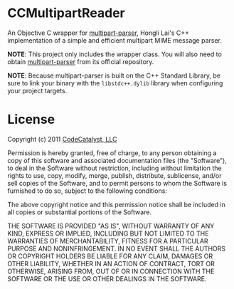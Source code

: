 # CCMultipartReader

An Objective C wrapper for [multipart-parser](https://github.com/FooBarWidget/multipart-parser), Hongli Lai's C++ implementation of a simple and efficient multipart MIME message parser.

**NOTE**: This project only includes the wrapper class. You will also need to obtain [multipart-parser](https://github.com/FooBarWidget/multipart-parser) from its official repository.

**NOTE**: Because multipart-parser is built on the C++ Standard Library, be sure to link your binary with the `libstdc++.dylib` library when configuring your project targets.

# License

Copyright (c) 2011 [CodeCatalyst, LLC](http://www.codecatalyst.com/)

Permission is hereby granted, free of charge, to any person obtaining a copy of this software and associated documentation files (the "Software"), to deal in the Software without restriction, including without limitation the rights to use, copy, modify, merge, publish, distribute, sublicense, and/or sell copies of the Software, and to permit persons to whom the Software is furnished to do so, subject to the following conditions:

The above copyright notice and this permission notice shall be included in all copies or substantial portions of the Software.

THE SOFTWARE IS PROVIDED "AS IS", WITHOUT WARRANTY OF ANY KIND, EXPRESS OR IMPLIED, INCLUDING BUT NOT LIMITED TO THE WARRANTIES OF MERCHANTABILITY, FITNESS FOR A PARTICULAR PURPOSE AND NONINFRINGEMENT. IN NO EVENT SHALL THE AUTHORS OR COPYRIGHT HOLDERS BE LIABLE FOR ANY CLAIM, DAMAGES OR OTHER LIABILITY, WHETHER IN AN ACTION OF CONTRACT, TORT OR OTHERWISE, ARISING FROM, OUT OF OR IN CONNECTION WITH THE SOFTWARE OR THE USE OR OTHER DEALINGS IN THE SOFTWARE.
